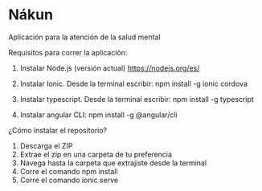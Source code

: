 # Nákun
Aplicación para la atención de la salud mental

Requisitos para correr la aplicación:
1. Instalar Node.js (versión actual) 
  https://nodejs.org/es/
  
2. Instalar Ionic. Desde la terminal escribir:
  npm install -g ionic cordova
  
3. Instalar typescript. Desde la terminal escribir:
  npm install -g typescript
  
4. Instalar angular CLI:
  npm install -g @angular/cli



¿Cómo instalar el repositorio?
1. Descarga el ZIP
2. Extrae el zip en una carpeta de tu preferencia
3. Navega hasta la carpeta que extrajiste desde la terminal
4. Corre el comando npm install
5. Corre el comando ionic serve
